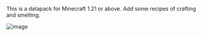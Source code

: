 This is a datapack for Minecraft 1.21 or above.
Add some recipes of crafting and smelting.

![image](https://github.com/user-attachments/assets/7413021c-6f03-4248-b056-5e6b7b5895c5)
